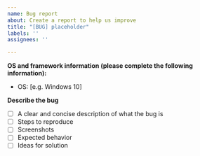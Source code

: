 ```yaml
---
name: Bug report
about: Create a report to help us improve
title: "[BUG] placeholder"
labels: ''
assignees: ''

---
```


**OS and framework information (please complete the following information):**
 - OS: [e.g. Windows 10]

**Describe the bug**
- [ ] A clear and concise description of what the bug is
- [ ] Steps to reproduce
- [ ] Screenshots
- [ ] Expected behavior
- [ ] Ideas for solution
